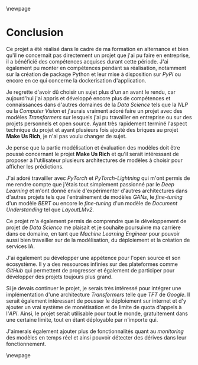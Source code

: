 \newpage
# Conclusion

Ce projet a été réalisé dans le cadre de ma formation en alternance et bien qu'il ne concernait pas directement un projet
que j'ai pu faire en entreprise, il a bénéficié des compétences acquises durant cette période. J'ai également pu monter en
compétences pendant sa réalisation, notamment sur la création de package Python et leur mise à disposition sur *PyPi* ou
encore en ce qui concerne la dockerisation d'application.

Je regrette d'avoir dû choisir un sujet plus d'un an avant le rendu, car aujourd'hui j'ai appris et développé encore plus
de compétences et connaissances dans d'autres domaines de la *Data Science* tels que la *NLP* ou la *Computer Vision* et 
j'aurais vraiment adoré faire un projet avec des modèles *Transformers* sur lesquels j'ai pu travailler en entreprise ou 
sur des projets personnels et open source. Ayant très rapidement terminé l'aspect technique du projet et ayant plusieurs 
fois ajouté des briques au projet **Make Us Rich**, je n'ai pas voulu changer de sujet.

Je pense que la partie modélisation et évaluation des modèles doit être poussé concernant le projet **Make Us Rich** et 
qu'il serait intéressant de proposer à l'utilisateur plusieurs architectures de modèles à choisir pour afficher les
prédictions.

J'ai adoré travailler avec *PyTorch* et *PyTorch-Lightning* qui m'ont permis de me rendre compte que j'étais tout simplement
passionné par le *Deep Learning* et m'ont donné envie d'expérimenter d'autres architectures dans d'autres projets tels
que l'entraînement de modèles *GANs*, le *fine-tuning* d'un modèle *BERT* ou encore le *fine-tuning* d'un modèle de 
*Document Understanding* tel que *LayoutLMv2*.

Ce projet m'a également permis de comprendre que le développement de projet de *Data Science* me plaisait et je souhaite
poursuivre ma carrière dans ce domaine, en tant que *Machine Learning Engineer* pour pouvoir aussi bien travailler sur de
la modélisation, du déploiement et la création de services IA.

J'ai également pu développer une appétence pour l'open source et son écosystème. Il y a des ressources infinies sur des
plateformes comme *GitHub* qui permettent de progresser et également de participer pour développer des projets toujours
plus grand.

Si je devais continuer le projet, je serais très intéressé pour intégrer une implémentation d'une architecture *Transformers*
telle que *TFT* de *Google*. Il serait également intéressant de pousser le déploiement sur internet et d'y ajouter un
vrai système de monétisation et de limite de quota d'appels à l'*API*. Ainsi, le projet serait utilisable pour tout le 
monde, gratuitement dans une certaine limite, tout en étant déployable par n'importe qui.

J'aimerais également ajouter plus de fonctionnalités quant au *monitoring* des modèles en temps réel et ainsi pouvoir
détecter des dérives dans leur fonctionnement.

\newpage
